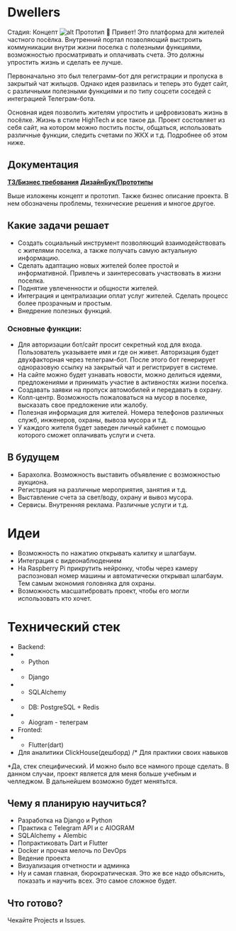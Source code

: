 
# Dwellers
Стадия: Концепт
![alt Прототип](https://github.com/Heardline/Dwellers_app/blob/main/docs/ui/UI_prototype_main_screen.png)
👋 Привет! Это платформа для жителей частного посёлка. Внутренний портал позволяющий выстроить коммуникации внутри жизни поселка с полезными функциями, возможностью просматривать и оплачивать счета. Это должны упростить жизнь и сделать ее лучше. 

Первоначально это был телеграмм-бот для регистрации и пропуска в закрытый чат жильцов. Однако идея развилась и теперь это будет сайт, с различными полезными функциями и по типу соцсети соседей с интеграцией Телеграм-бота. 

Основная идея позволить жителям упростить и цифровизовать жизнь в посёлке. Жизнь в стиле HighTech и все такое да. 
Проект состовляет из себя сайт, на котором можно постить посты, общаться, использовать различные функции, следить счетами по ЖКХ и т.д. Подробнее об этом ниже. 

## Документация
**[ТЗ/Бизнес требования](https://github.com/Heardline/Dwellers_app/blob/main/docs/%D0%91%D0%B8%D0%B7%D0%BD%D0%B5%D1%81-%D1%82%D1%80%D0%B5%D0%B1%D0%BE%D0%B2%D0%B0%D0%BD%D0%B8%D1%8F.md)**
**[ДизайнБук/Прототипы](https://github.com/Heardline/Dwellers_app/blob/main/docs/%D0%94%D0%B8%D0%B7%D0%B0%D0%B9%D0%BD-%D0%B1%D1%83%D0%BA.md)**

Выше изложены концепт и прототип. Также бизнес описание проекта. В нем обозначены проблемы, технические решения и многое другое.

## Какие задачи решает
- Создать социальный инструмент позволяющий взаимодействовать с жителями поселка, а также получать самую актуальную информацию. 
- Сделать адаптацию новых жителей более простой и информативной. Привлечь и заинтересовать участвовать в жизни поселка. 
- Поднятие увлеченности и общности жителей. 
- Интеграция и централизации оплат услуг жителей. Сделать процесс более прозрачным и простым. 
- Внедрение полезных функций. 
### Основные функции:
- Для авторизации бот/сайт просит секретный код для входа. Пользователь указываете имя и где он живет. Авторизация будет двухфакторная через телеграм-бот. После этого бот генерирует одноразовую ссылку на закрытый чат и регистрирует в системе. 
- На сайте можно будет узнавать новости, можно делиться идеями, предложениями и принимать участие в активностях жизни поселка. 
- Создавать заявки на пропуск автомобилей и передавать в охрану.
- Колл-центр. Возможность пожаловаться на мусор в поселке, высказать свое предложение или жалобу.
- Полезная информация для жителей. Номера телефонов различных служб, инженеров, охраны, вывоза мусора и т.д.
- У каждого жителя будет заведен личный кабинет с помощью которого сможет оплачивать услуги и счета. 
## В будущем
- Барахолка. Возможность выставить объявление с возможностью аукциона. 
- Регистрация на различные мероприятия, занятия и т.д.
- Выставление счета за свет/воду, охрану и вывоз мусора. 
- Сервисы. Внутренняя реклама. Различные услуги и т.д.
# Идеи
- Возможность по нажатию открывать калитку и шлагбаум.
- Интеграция с видеонаблюдением
- На Raspberry Pi прикрутить нейронку, чтобы через камеру распозновал номер машины и автоматически открывал шлагбаум. Тем самым экономия головняка для охраны. 
- Возможность масшатибровать проект, чтобы его могли использовать кто хочет. 
# Технический стек
- Backend:
- - Python
- - Django
- - SQLAlchemy
- - DB: PostgreSQL + Redis
- - Aiogram - телеграм
- Fronted: 
- - Flutter(dart)
- Для аналитики ClickHouse(дешборд) /* Для практики своих навыков

*Да, стек специфический. И можно было все намного проще сделать. В данном случаи, проект является для меня больше учебным и челледжом. В дальнейшем возможно будет менятьтся. 

## Чему я планирую научиться?
- Разработка на Django и Python
- Практика с Telegram API и с AIOGRAM
- SQLAlchemy + Alembic
- Попрактиковать Dart и Flutter
- Docker и прочая мелочь по DevOps
- Ведение проекта
- Визуализация отчетности и админка
- Ну и самая главная, бюрократическая. Это же все надо объяснить, показать и научить всех. Это самое сложное будет. 

## Что готово?
Чекайте Projects и Issues. 





